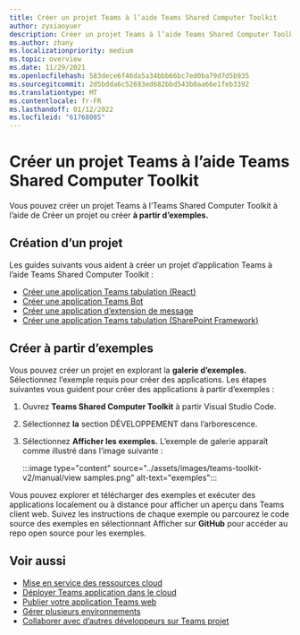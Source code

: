 ```yaml
---
title: Créer un projet Teams à l’aide Teams Shared Computer Toolkit
author: zyxiaoyuer
description: Créer un projet Teams à l’aide Teams Shared Computer Toolkit
ms.author: zhany
ms.localizationpriority: medium
ms.topic: overview
ms.date: 11/29/2021
ms.openlocfilehash: 583dece6f46da5a34bbb66bc7ed0ba79d7d5b935
ms.sourcegitcommit: 2d5bdda6c52693ed682bbd543b0aa66e1feb3392
ms.translationtype: MT
ms.contentlocale: fr-FR
ms.lasthandoff: 01/12/2022
ms.locfileid: "61768085"
---
```

# <a name="create-new-teams-project-using-teams-toolkit"></a>Créer un projet Teams à l’aide Teams Shared Computer Toolkit

Vous pouvez créer un projet Teams à l’Teams Shared Computer Toolkit à l’aide de Créer un projet ou créer **à partir d’exemples.** 

## <a name="create-new-project"></a>Création d’un projet

Les guides suivants vous aident à créer un projet d’application Teams à l’aide Teams Shared Computer Toolkit :

- [Créer une application Teams tabulation (React)](/microsoftteams/platform/sbs-gs-javascript?tabs=vscode%2Cvsc%2Cviscode%2Cvcode&tutorial-step=2)
- [Créer une application Teams Bot](/microsoftteams/platform/sbs-gs-spfx?tabs=vscode%2Cviscode&branch)
- [Créer une application d’extension de message](/microsoftteams/platform/sbs-gs-javascript?tabs=vscode%2Cvsc%2Cviscode%2Cvcode&tutorial-step=6&branch)
- [Créer une application Teams tabulation (SharePoint Framework)](/microsoftteams/platform/sbs-gs-spfx?tabs=vscode%2Cviscode&branch)

## <a name="create-from-samples"></a>Créer à partir d’exemples

 Vous pouvez créer un projet en explorant la **galerie d’exemples.** Sélectionnez l’exemple requis pour créer des applications. Les étapes suivantes vous guident pour créer des applications à partir d’exemples :

 1. Ouvrez **Teams Shared Computer Toolkit** à partir Visual Studio Code.
 1. Sélectionnez **la** section DÉVELOPPEMENT dans l’arborescence.
 1. Sélectionnez **Afficher les exemples.** L’exemple de galerie apparaît comme illustré dans l’image suivante :
   
    :::image type="content" source="../assets/images/teams-toolkit-v2/manual/view samples.png" alt-text="exemples":::

Vous pouvez explorer et télécharger des exemples et exécuter des applications localement ou à distance pour afficher un aperçu dans Teams client web. Suivez les instructions de chaque exemple ou parcourez le code source des exemples en sélectionnant Afficher sur **GitHub** pour accéder au repo open source pour les exemples.

## <a name="see-also"></a>Voir aussi

* [Mise en service des ressources cloud](provision.md)
* [Déployer Teams application dans le cloud](deploy.md)
* [Publier votre application Teams web](TeamsFx-collaboration.md)
* [Gérer plusieurs environnements](TeamsFx-multi-env.md)
* [Collaborer avec d’autres développeurs sur Teams projet](TeamsFx-collaboration.md)
